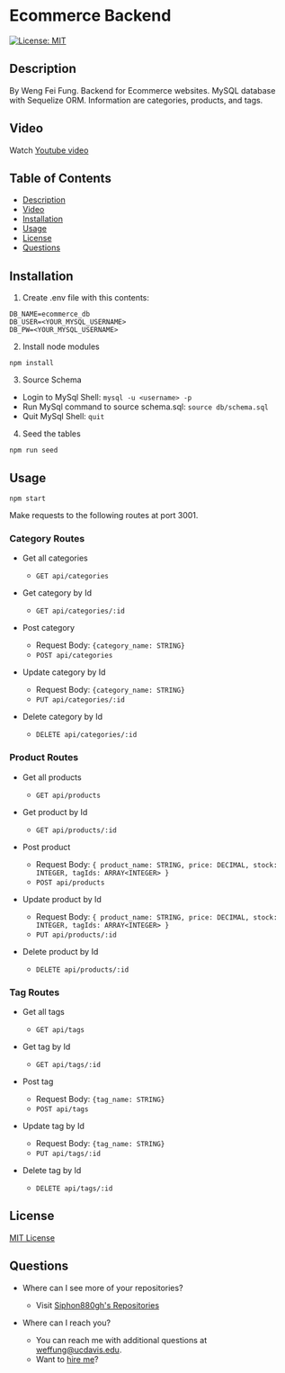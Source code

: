 Ecommerce Backend
====
[![License: MIT](https://img.shields.io/badge/License-MIT-yellow.svg)](https://opensource.org/licenses/MIT)

Description
---
By Weng Fei Fung. Backend for Ecommerce websites. MySQL database with Sequelize ORM. Information are categories, products, and tags.

Video
---
Watch [Youtube video](https://www.youtube.com/watch?v=s-0sNWgcSIQ)

Table of Contents
---
- [Description](#description)
- [Video](#video)
- [Installation](#installation)
- [Usage](#usage)
- [License](#license)
- [Questions](#questions)

Installation
---
1. Create .env file with this contents:
```
DB_NAME=ecommerce_db
DB_USER=<YOUR_MYSQL_USERNAME>
DB_PW=<YOUR_MYSQL_USERNAME>
```
2. Install node modules
```
npm install
```

3. Source Schema
  - Login to MySql Shell: `mysql -u <username> -p`
  - Run MySql command to source schema.sql: `source db/schema.sql`
  - Quit MySql Shell: `quit`

4. Seed the tables
```
npm run seed
```

Usage
---
```
npm start
```


Make requests to the following routes at port 3001.

### Category Routes

- Get all categories
  - `GET api/categories`

- Get category by Id
  - `GET api/categories/:id`

- Post category
  - Request Body: `{category_name: STRING}`
  - `POST api/categories`

- Update category by Id
  - Request Body: `{category_name: STRING}`
  - `PUT api/categories/:id`


- Delete category by Id
  - `DELETE api/categories/:id`


### Product Routes

- Get all products
  - `GET api/products`

- Get product by Id
   - `GET api/products/:id`

- Post product
  - Request Body: `{
        product_name: STRING,
        price: DECIMAL,
        stock: INTEGER,
        tagIds: ARRAY<INTEGER>
      }`
  - `POST api/products`

- Update product by Id
  - Request Body: `{
        product_name: STRING,
        price: DECIMAL,
        stock: INTEGER,
        tagIds: ARRAY<INTEGER>
      }`
  - `PUT api/products/:id`

- Delete product by Id
  - `DELETE api/products/:id`

### Tag Routes

- Get all tags
  - `GET api/tags`

- Get tag by Id
  - `GET api/tags/:id`

- Post tag
  - Request Body: `{tag_name: STRING}`
  - `POST api/tags`

- Update tag by Id
  - Request Body: `{tag_name: STRING}`
  - `PUT api/tags/:id`
 
- Delete tag by Id
  - `DELETE api/tags/:id`

License
---
[MIT License](https://opensource.org/licenses/MIT)

Questions
---
- Where can I see more of your repositories?
	- Visit [Siphon880gh's Repositories](https://github.com/Siphon880gh)

- Where can I reach you?
	- You can reach me with additional questions at <a href='mailto:weffung@ucdavis.edu'>weffung@ucdavis.edu</a>.
	- Want to [hire me](https://www.linkedin.com/in/weng-fung/)?